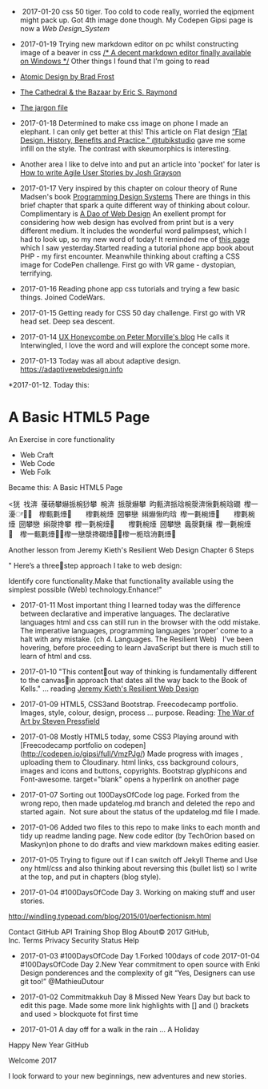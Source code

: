 *  2017-01-20 css 50 tiger.  Too cold to code really, worried the eqipment might pack up.  Got 4th image done though.
 My Codepen Gipsi page is now a _Web Design_System_
 * 2017-01-19 Trying new markdown editor on pc whilst constructing image of a beaver in css
  [/* A decent markdown editor finally available on Windows */](https://typora.io/#windows)
   Other things I found that I'm going to read 
 * [ Atomic Design by Brad Frost](http://atomicdesign.bradfrost.com/)
  * [The Cathedral & the Bazaar by  Eric S. Raymond](https://library.oreilly.com/book/9780596001087/the-cathedral-amp-the-bazaar/8.xhtml?ref=toc#cathbazrev-SECT-1.1)
 * [The jargon file](http://www.catb.org/jargon/html/)


* 2017-01-18 Determined to make css image on phone I made an elephant.  I can only get better at this! This article on Flat design [“Flat Design. History, Benefits and Practice.” @tubikstudio](https://uxplanet.org/flat-design-history-benefits-and-practice-c2b092955f14) gave me some infill on the style. The contrast with skeumorphics is interesting.  

* Another area I like to delve into and put an article into 'pocket' for later is [How to write Agile User Stories by Josh Grayson](https://gorillalogic.com/blog/how-to-write-agile-user-stories/?utm_content=44695328&utm_medium=social&utm_source=twitter)

*  2017-01-17  Very inspired by this chapter on colour theory of Rune Madsen's book [Programming Design Systems](https://programmingdesignsystems.com/color/a-short-history-of-color-theory/?utm_source=Programming+Design+Systems&utm_campaign=bf03f75c71-EMAIL_CAMPAIGN_2017_01_15&utm_medium=email&utm_term=0_a2d6a1e779-bf03f75c71-120128697) There are things in this brief chapter that spark a quite different way of thinking about colour.  Complimentary is [A Dao of Web Design](http://alistapart.com/article/dao) An exellent prompt for considering how web design has evolved from print but is a very different medium.  It includes the wonderful word palimpsest, which I had to look up, so my new word of today!  It reminded me of [this page](https://bryanrieger.com) which I saw yesterday.Started reading a tutorial phone app book about PHP - my first encounter.
Meanwhile thinking about crafting a CSS image for CodePen challenge.
First go with VR game - dystopian, terrifying.

*  2017-01-16 Reading phone app  css tutorials and trying a few basic things.  Joined CodeWars.

* 2017-01-15
Getting ready for CSS 50 day challenge. 
First go with VR head set. Deep sea descent.

* 2017-01-14 [UX Honeycombe on Peter Morville's blog](http://intertwingled.org/user-experience-honeycomb/)
He calls it Interwingled, I love the word and will explore the concept some more.
* 2017-01-13 Today was all about adaptive design.
https://adaptivewebdesign.info

*2017-01-12. Today this:
<!DOCTYPE html>

<html>

<head>

<title> html5 </title>

</head>

<body>

<h1>A  Basic HTML5 Page </h1>

<p> An Exercise in core functionality </p>


  <ul>
    <li> Web Craft </li>
    <li> Web Code </li>
    <li> Web Folk </li>
  </ul>

</body>

</html>
Became this:
A Basic HTML5 Page

<㹰 䄀渀 䔀砀攀爀挀椀猀攀 椀渀 挀漀爀攀 昀甀渀挀琀椀漀渀愀氀椀琀礀 㰀⼀瀀ਾ਀਀  㰀甀氀㸀਀    㰀氀椀㸀 圀攀戀 䌀爀愀昀琀 㰀⼀氀椀㸀਀    㰀氀椀㸀 圀攀戀 䌀漀搀攀 㰀⼀氀椀㸀਀    㰀氀椀㸀 圀攀戀 䘀漀氀欀 㰀⼀氀椀㸀਀  㰀⼀甀氀㸀਀਀㰀⼀戀漀搀礀㸀਀਀㰀⼀栀琀洀氀㸀਀

Another lesson from Jeremy Kieth's Resilient Web Design Chapter 6 Steps

" Here’s a threestep approach I take to web design:

Identify core functionality.Make that functionality available using the simplest possible (Web) technology.Enhance!"

* 2017-01-11  Most important thing I learned today was the difference between declarative and imperative languages. The  declarative languages html and css can still run in the browser with the odd mistake. The imperative languages, programming languages 'proper' come to a halt with any mistake. (ch 4. Languages. The Resilient Web)   
I've been hovering, before proceeding to learn JavaScript but there is much still to learn of html and css.

* 2017-01-10 "This contentout way of thinking is fundamentally different to the canvasin approach that dates all the way back to the Book of Kells." ... 
reading [Jeremy Kieth's Resilient Web Design](https://resilientwebdesign.com)

* 2017-01-09 HTML5, CSS3and Bootstrap.  Freecodecamp portfolio. Images, style, colour, design, process ... purpose.
Reading: [The War of Art by Steven Pressfield](http://www.stevenpressfield.com/the-war-of-art/)

* 2017-01-08 Mostly HTML5 today, some CSS3 Playing around with  [Freecodecamp portfolio on codepen]
(http://codepen.io/gipsi/full/VmzPJg/)
Made progress with images , uploading them to Cloudinary.  html links, css background colours, 
images and icons and buttons,  copyrights. Bootstrap glyphicons and Font-awesome. target="blank"
opens a hyperlink on another page


* 2017-01-07 Sorting out 100DaysOfCode log page. Forked from the wrong repo, then made updatelog.md branch and deleted the repo and started again.  Not sure about the status of the updatelog.md file I made.


* 2017-01-06 Added two files to this repo to make links to each month and tidy up readme landing page.  New code editor (by TechOrion based on Maskyn)on phone to do drafts and view markdown makes editing easier.

* 2017-01-05 Trying to figure out if I can switch off Jekyll Theme and Use ony html/css and also thinking about reversing this (bullet list) so I write at the top, and put in chapters (blog style).

* 2017-01-04 #100DaysOfCode Day 3. Working on making stuff and user stories.

http://windling.typepad.com/blog/2015/01/perfectionism.html



Contact GitHub API Training Shop Blog About© 2017 GitHub, Inc. Terms Privacy Security Status Help


* 2017-01-03 #100DaysOfCode Day 1.Forked 100days of code 2017-01-04 #100DaysOfCode Day 2.New Year commitment to open source with Enki Design ponderences and the complexity of git “Yes, Designers can use git too!” @MathieuDutour



* 2017-01-02 Commitmakkuh Day 8 Missed New Years Day but back to edit this page. Made some more link highlights with [] and () brackets and used > blockquote fot first time



* 2017-01-01 A day off for a walk in the rain ... A Holiday


Happy New Year GitHub

Welcome 2017

I look forward to your new beginnings, new adventures and new stories.

